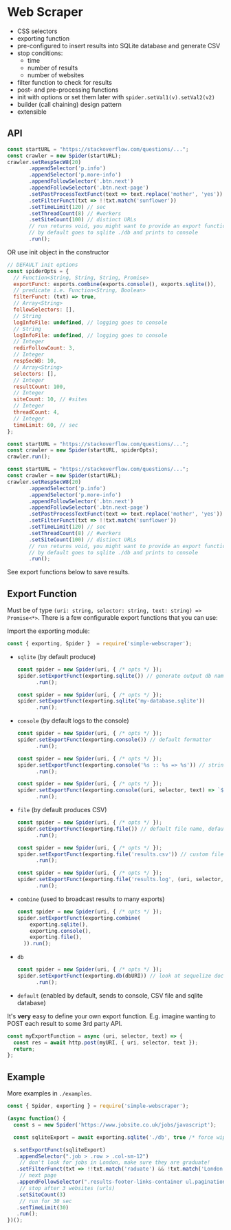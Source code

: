 # Web Scraper

- CSS selectors
- exporting function
- pre-configured to insert results into SQLite database and generate CSV
- stop conditions:
  - time
  - number of results
  - number of websites
- filter function to check for results
- post- and pre-processing functions
- init with options or set them later with `spider.setVal1(v).setVal2(v2)`
- builder (call chaining) design pattern
- extensible

## API 

```js
const startURL = "https://stackoverflow.com/questions/...";
const crawler = new Spider(startURL);
crawler.setRespSecW8(20)
       .appendSelector('p.info')
       .appendSelector('p.more-info')
       .appendFollowSelector('.btn.next')
       .appendFollowSelector('.btn.next-page')
       .setPostProcessTextFunct(text => text.replace('mother', 'yes'))
       .setFilterFunct(txt => !!txt.match('sunflower'))
       .setTimeLimit(120) // sec
       .setThreadCount(8) // #workers
       .setSiteCount(100) // distinct URLs
       // run returns void, you might want to provide an export function for each result (see below)
       // by default goes to sqlite ./db and prints to console
       .run(); 
```

<p>OR use init object in the constructor</p>

```js
// DEFAULT init options
const spiderOpts = {
  // Function<String, String, String, Promise>
  exportFunct: exports.combine(exports.console(), exports.sqlite()),
  // predicate i.e. Function<String, Boolean>
  filterFunct: (txt) => true, 
  // Array<String>
  followSelectors: [], 
  // String
  logInfoFile: undefined, // logging goes to console
  // String
  logInfoFile: undefined, // logging goes to console
  // Integer
  redirFollowCount: 3,
  // Integer
  respSecW8: 10,
  // Array<String>
  selectors: [], 
  // Integer
  resultCount: 100,
  // Integer
  siteCount: 10, // #sites
  // Integer
  threadCount: 4,
  // Integer
  timeLimit: 60, // sec
};

const startURL = "https://stackoverflow.com/questions/...";
const crawler = new Spider(startURL, spiderOpts);
crawler.run();
```


```js
const startURL = "https://stackoverflow.com/questions/...";
const crawler = new Spider(startURL);
crawler.setRespSecW8(20)
       .appendSelector('p.info')
       .appendSelector('p.more-info')
       .appendFollowSelector('.btn.next')
       .appendFollowSelector('.btn.next-page')
       .setPostProcessTextFunct(text => text.replace('mother', 'yes'))
       .setFilterFunct(txt => !!txt.match('sunflower'))
       .setTimeLimit(120) // sec
       .setThreadCount(8) // #workers
       .setSiteCount(100) // distinct URLs
       // run returns void, you might want to provide an export function for each result (see below)
       // by default goes to sqlite ./db and prints to console
       .run(); 
```

See export functions below to save results.

## Export Function

Must be of type `(uri: string, selector: string, text: string) => Promise<*>`.
There is a few configurable export functions that you can use:

Import the exporting module:

```js
const { exporting, Spider }  = require('simple-webscraper');
```


- `sqlite` (by default produce)

  ```js
  const spider = new Spider(uri, { /* opts */ });
  spider.setExportFunct(exporting.sqlite()) // generate output db name
        .run();
  ```
  
  ```js
  const spider = new Spider(uri, { /* opts */ });
  spider.setExportFunct(exporting.sqlite('my-database.sqlite'))
        .run();
  ```

- `console` (by default logs to the console)

  ```js
  const spider = new Spider(uri, { /* opts */ });
  spider.setExportFunct(exporting.console()) // default formatter
        .run();
  ```
  
  ```js
  const spider = new Spider(uri, { /* opts */ });
  spider.setExportFunct(exporting.console('%s :: %s => %s')) // string formatter for (uri, selector, text)
        .run();
  ```
  
  ```js
  const spider = new Spider(uri, { /* opts */ });
  spider.setExportFunct(exporting.console((uri, selector, text) => `${uri} :: ${text.slice(0, 100)}`))
        .run();
  ```

- `file` (by default produces CSV)

  ```js
  const spider = new Spider(uri, { /* opts */ });
  spider.setExportFunct(exporting.file()) // default file name, default formatter
        .run();
  ```
  
  ```js
  const spider = new Spider(uri, { /* opts */ });
  spider.setExportFunct(exporting.file('results.csv')) // custom file name, default csv formatter
        .run();
  ```
  
  ```js
  const spider = new Spider(uri, { /* opts */ });
  spider.setExportFunct(exporting.file('results.log', (uri, selector, text) => `${uri} :: ${text.slice(0, 100)}`))
        .run();
  ```


- `combine` (used to broadcast results to many exports)

  ```js
  const spider = new Spider(uri, { /* opts */ });
  spider.setExportFunct(exporting.combine(
      exporting.sqlite(), 
      exporting.console(), 
      exporting.file(),
    )).run();
  ```

- `db`

  ```js
  const spider = new Spider(uri, { /* opts */ });
  spider.setExportFunct(exporting.db(dbURI)) // look at sequelize docs
        .run();
  ```

- `default` (enabled by default, sends to console, CSV file and sqlite database)

<p>It's <strong>very</strong> easy to define your own export function. E.g. imagine wanting to POST each result to some 3rd party API.</p>   

```js
const myExportFunction = async (uri, selector, text) => {
  const res = await http.post(myURI, { uri, selector, text });
  return;
};
```

## Example

More examples in `./examples`.

```js
const { Spider, exporting } = require('simple-webscraper');

(async function() {
  const s = new Spider('https://www.jobsite.co.uk/jobs/javascript');

  const sqliteExport = await exporting.sqlite('./db', true /* force wipe if exists */);

  s.setExportFunct(sqliteExport)
   .appendSelector(".job > .row > .col-sm-12")
    // don't look for jobs in London, make sure they are graduate!
   .setFilterFunct(txt => !!txt.match('raduate') && !txt.match('London'))
    // next page 
   .appendFollowSelector(".results-footer-links-container ul.pagination li a[href*='page=']") 
    // stop after 3 websites (urls)
   .setSiteCount(3)
    // run for 30 sec
   .setTimeLimit(30)
   .run();
})();
```
